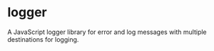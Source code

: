 # logger
A JavaScript logger library for error and log messages with multiple destinations for logging.
